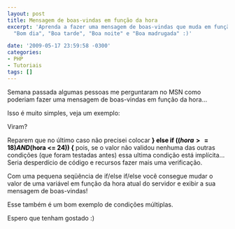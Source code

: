 ```yaml
---
layout: post
title: Mensagem de boas-vindas em função da hora
excerpt: 'Aprenda a fazer uma mensagem de boas-vindas que muda em função da hora:
  "Bom dia", "Boa tarde", "Boa noite" e "Boa madrugada" :)'

date: '2009-05-17 23:59:58 -0300'
categories:
- PHP
- Tutoriais
tags: []
---
```

Semana passada algumas pessoas me perguntaram no MSN como poderiam fazer uma mensagem de boas-vindas em função da hora...

Isso é muito simples, veja um exemplo:


<div data-gist-id="fad33a3927104fe7aa85" data-gist-show-loading="false"></div>

Viram?

Reparem que no último caso não precisei colocar <strong><span style="color: #000000;">} else if (($hora >= 18) AND ($hora <= 24)) {</span></strong> pois, se o valor não validou nenhuma das outras condições (que foram testadas antes) essa ultima condição está implícita... Seria desperdício de código e recursos fazer mais uma verificação.

Com uma pequena seqüência de if/else if/else você consegue mudar o valor de uma variável em função da hora atual do servidor e exibir a sua mensagem de boas-vindas!

Esse também é um bom exemplo de condições múltiplas.

Espero que tenham gostado :)

